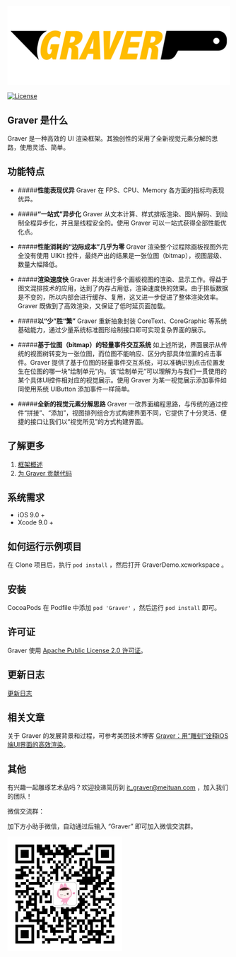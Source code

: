 ﻿
![banner](./images/banner.png)

[![License](https://img.shields.io/badge/License-Apache%202.0-blue.svg)](https://raw.githubusercontent.com/meituan/Graver/master/LICENSE)

## Graver 是什么
Graver 是一种高效的 UI 渲染框架。其独创性的采用了全新视觉元素分解的思路，使用灵活、简单。


## 功能特点

- #####**性能表现优异**
Graver 在 FPS、CPU、Memory 各方面的指标均表现优异。

- #####**“一站式”异步化**
Graver 从文本计算、样式排版渲染、图片解码、到绘制全程异步化，并且是线程安全的。使用 Graver 可以一站式获得全部性能优化点。

- #####**性能消耗的“边际成本”几乎为零**
Graver 渲染整个过程除画板视图外完全没有使用 UIKit 控件，最终产出的结果是一张位图（bitmap），视图层级、数量大幅降低。

- #####**渲染速度快**
Graver 并发进行多个画板视图的渲染、显示工作。得益于图文混排技术的应用，达到了内存占用低，渲染速度快的效果。由于排版数据是不变的，所以内部会进行缓存、复用，这又进一步促进了整体渲染效率。Graver 既做到了高效渲染，又保证了低时延页面加载。

- #####**以“少”胜“繁”**
Graver 重新抽象封装 CoreText、CoreGraphic 等系统基础能力，通过少量系统标准图形绘制接口即可实现复杂界面的展示。

- #####**基于位图（bitmap）的轻量事件交互系统**
如上述所说，界面展示从传统的视图树转变为一张位图，而位图不能响应、区分内部具体位置的点击事件。Graver 提供了基于位图的轻量事件交互系统，可以准确识别点击位置发生在位图的哪一块“绘制单元”内。该“绘制单元”可以理解为与我们一贯使用的某个具体UI控件相对应的视觉展示。使用 Graver 为某一视觉展示添加事件如同使用系统 UIButton 添加事件一样简单。

- #####**全新的视觉元素分解思路**
Graver 一改界面编程思路，与传统的通过控件“拼接”、“添加”，视图排列组合方式构建界面不同，它提供了十分灵活、便捷的接口让我们以“视觉所见”的方式构建界面。

## 了解更多
1. [框架概述](FrameworkOverview.md)
2. [为 Graver 贡献代码](CONTRIBUTING.md)

## 系统需求
- iOS 9.0 +
- Xcode 9.0 +

## 如何运行示例项目
在 Clone 项目后，执行 `pod install` ，然后打开 GraverDemo.xcworkspace 。

## 安装
CocoaPods 在 Podfile 中添加 `pod 'Graver'` ，然后运行 `pod install` 即可。

## 许可证
Graver 使用 [Apache Public License 2.0 许可证](./LICENSE)。

## 更新日志
[更新日志](CHANGELOG.md)

## 相关文章

关于 Graver 的发展背景和过程，可参考美团技术博客 [Graver：用“雕刻”诠释iOS端UI界面的高效渲染](https://tech.meituan.com/waimai_graver.html)。

## 其他

有兴趣一起雕琢艺术品吗？欢迎投递简历到 [it_graver@meituan.com](mailto:it_graver@meituan.com) ，加入我们的团队！

微信交流群：

加下方小助手微信，自动通过后输入 “Graver” 即可加入微信交流群。

<img src=./images/wechat.jpeg width="260px">

